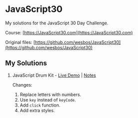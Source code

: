# JavaScript30

My solutions for the JavaScript 30 Day Challenge.

Course: [https://JavaScript30.com](https://JavaScript30.com)

Original files: [https://github.com/wesbos/JavaScript30](https://github.com/wesbos/JavaScript30)



## My Solutions

1. JavaScript Drum Kit - [Live Demo](https://serenaliaojc.github.io/JavaScript30/01-JavaScript-Drum-Kit/index-SERENA.html) | [Notes](https://github.com/serenaliaojc/JavaScript30/tree/master/01-JavaScript-Drum-Kit)
   
   Changes:

   1. Replace letters with numbers.
   2. Use `key` instead of `keyCode`.
   3. Add `click` function. 
   4. Add extra styles.
